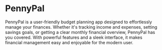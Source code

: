 # PennyPal
PennyPal is a user-friendly budget planning app designed to effortlessly manage your finances. Whether it's tracking income and expenses, setting savings goals, or getting a clear monthly financial overview, PennyPal has you covered. With powerful features and a sleek interface, it makes financial management easy and enjoyable for the modern user.
